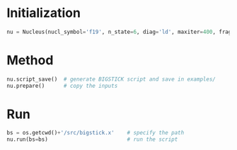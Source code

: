 # Initialization

```py
nu = Nucleus(nucl_symbol='f19', n_state=6, diag='ld', maxiter=400, fragsize=-1)
```


# Method

```py
nu.script_save()  # generate BIGSTICK script and save in examples/
nu.prepare()      # copy the inputs
```

# Run

```py
bs = os.getcwd()+'/src/bigstick.x'    # specify the path
nu.run(bs=bs)                         # run the script
```